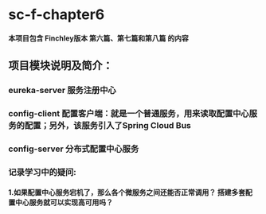 # sc-f-chapter6

#### 本项目包含 Finchley版本 第六篇、第七篇和第八篇 的内容

## 项目模块说明及简介：
### eureka-server  服务注册中心
### config-client  配置客户端：就是一个普通服务，用来读取配置中心服务的配置；另外，该服务引入了Spring Cloud Bus
### config-server  分布式配置中心服务


### 记录学习中的疑问:
#### 1.如果配置中心服务宕机了，那么各个微服务之间还能否正常调用？ 搭建多套配置中心服务就可以实现高可用吗？
